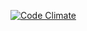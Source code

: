 [![Code Climate](https://codeclimate.com/github/ssvignesh24/K/badges/gpa.svg)](https://codeclimate.com/github/ssvignesh24/K)
